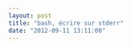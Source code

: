 ```yaml
---
layout: post
title: "bash, écrire sur stderr"
date: "2012-09-11 13:11:00"
---
```

<script src="http://pastebin.com/embed_js.php?i=aB8Q0wBs"></script><br /><br /><div style="height: 0; overflow: hidden;">redirection</div>
